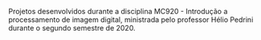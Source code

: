 Projetos desenvolvidos durante a disciplina MC920 - Introdução a processamento de imagem digital, ministrada pelo professor Hélio Pedrini durante o segundo semestre de 2020.
